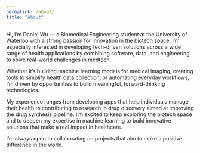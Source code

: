 ```yaml
---
permalink: /about/
title: "About"
---
```


Hi, I’m Daniel Wu — a Biomedical Engineering student at the University of Waterloo with a strong passion for innovation in the biotech space. I’m especially interested in developing tech-driven solutions across a wide range of health applications by combining software, data, and engineering to solve real-world challenges in medtech.

Whether it’s building machine learning models for medical imaging, creating tools to simplify health data collection, or automating everyday workflows, I’m driven by opportunities to build meaningful, forward-thinking technologies. 

My experience ranges from developing apps that help individuals manage their health to contributing to research in drug discovery aimed at improving the drug synthesis pipeline. I’m excited to keep exploring the biotech space and to deepen my expertise in machine learning to build innovative solutions that make a real impact in healthcare.

I’m always open to collaborating on projects that aim to make a positive difference in the world.